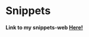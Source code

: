# Snippets 

<h4>Link to my snippets-web <a href="https://sm-snippets.herokuapp.com">Here!</a><h4/>
